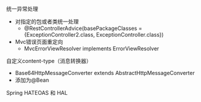 统一异常处理
- 对指定的包或者类统一处理
    - @RestControllerAdvice(basePackageClasses = {ExceptionController2.class, ExceptionController.class})
- Mvc错误页面重定向
    - MvcErrorViewResolver implements ErrorViewResolver

自定义content-type（消息转换器）
- Base64HttpMessageConverter extends AbstractHttpMessageConverter<Serializable>
- 添加为@Bean

Spring HATEOAS 和 HAL